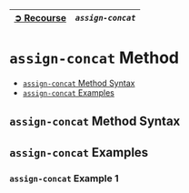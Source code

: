 | [➲ Recourse](../../README.md) | *`assign-concat`* |
| :-- | :-- |

# `assign-concat` Method
 - [`assign-concat` Method Syntax](#assignconcat-method-syntax)
 - [`assign-concat` Examples](#assignconcat-examples)

## `assign-concat` Method Syntax

## `assign-concat` Examples
### `assign-concat` Example 1
```
```
